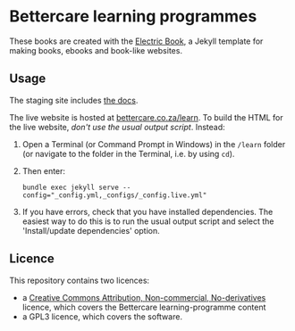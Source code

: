 # Bettercare learning programmes

These books are created with the [Electric Book](http://electricbook.works), a Jekyll template for making books, ebooks and book-like websites.

## Usage

The staging site includes [the docs](https://fireandlion.github.io/learn/docs/).

The live website is hosted at [bettercare.co.za/learn](http://bettercare.co.za/learn). To build the HTML for the live website, *don't use the usual output script*. Instead:

1. Open a Terminal (or Command Prompt in Windows) in the `/learn` folder (or navigate to the folder in the Terminal, i.e. by using `cd`).
2. Then enter:

    ```
    bundle exec jekyll serve --config="_config.yml,_configs/_config.live.yml"
    ```

3. If you have errors, check that you have installed dependencies. The easiest way to do this is to run the usual output script and select the 'Install/update dependencies' option.

## Licence

This repository contains two licences:

- a [Creative Commons Attribution, Non-commercial, No-derivatives](https://creativecommons.org/licenses/by-nc-nd/3.0/) licence, which covers the Bettercare learning-programme content
- a GPL3 licence, which covers the software.
